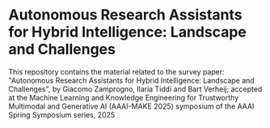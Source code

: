 # Autonomous Research Assistants for Hybrid Intelligence: Landscape and Challenges

This repository contains the material related to the survey paper: "Autonomous Research Assistants for Hybrid Intelligence: Landscape and Challenges", by Giacomo Zamprogno, Ilaria Tiddi and Bart Verheij; accepted at the Machine Learning and Knowledge Engineering for Trustworthy Multimodal and Generative AI (AAAI-MAKE 2025) symposium of the AAAI Spring Symposium series, 2025  

